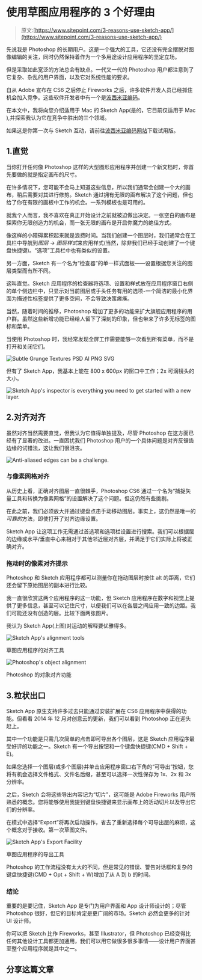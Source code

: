 # 使用草图应用程序的 3 个好理由

> 原文:[https://www.sitepoint.com/3-reasons-use-sketch-app/](https://www.sitepoint.com/3-reasons-use-sketch-app/)

先说我是 Photoshop 的长期用户。这是一个强大的工具，它还没有完全摆脱对图像编辑的关注，同时仍然保持着作为一个多用途设计应用程序的坚定立场。

但是采取如此宽泛的方法总会有缺点。一代又一代的 Photoshop 用户都注意到了它复杂、杂乱的用户界面，以及它对系统性能的要求。

自从 Adobe 宣布在 CS6 之后停止 Fireworks 之后，许多软件开发人员已经抓住机会加入竞争。这些软件开发者中有一个是[波西米亚编码](http://bohemiancoding.com/sketch/)。

在本文中，我将向您介绍适用于 Mac 的 Sketch App(是的，它目前仅适用于 Mac ),并探索我认为它在竞争中胜出的三个领域。

如果这是你第一次与 Sketch 互动，请前往[波西米亚编码网站](http://bohemiancoding.com/sketch/)下载试用版。

## 1.直觉

当你打开任何像 Photoshop 这样的大型图形应用程序并创建一个新文档时，你首先要做的就是指定画布的尺寸。

在许多情况下，您可能不会马上知道这些信息，所以我们通常会创建一个大的画布，稍后需要对其进行修剪。Sketch 通过拥有无限的画布解决了这个问题，但也给了你在有限的画板中工作的机会。一系列模板也是可用的。

就我个人而言，我不喜欢在真正开始设计之前就被迫做出决定。一张空白的画布是探索你无限创造力的机会，而一张无限的画布是开启你魔力的绝佳方式。

像这样的小障碍累积起来就是浪费时间。当我们创建一个图层时，我们通常会在工具栏中导航到*图层* → *图层样式*来应用样式(当然，除非我们已经手动创建了一个键盘快捷键)。“选项”工具栏中也有类似的设置。

另一方面，Sketch 有一个名为“检查器”的单一样式面板——设置根据您关注的图层类型而有所不同。

这叫直觉。Sketch 应用程序的检查器将选项、设置和样式放在应用程序窗口右侧的单个侧边栏中，只显示对当前图层或手头任务有用的选项-一个简洁的最小化界面为描述性标签提供了更多空间，不会导致决策瘫痪。

当然，随着时间的推移，Photoshop 增加了更多的功能来扩大旗舰应用程序的用户群。虽然这些新增功能已经给人留下了深刻的印象，但也带来了许多无标签的图标和菜单。

当使用 Photoshop 时，我经常发现全屏工作需要能够一次看到所有菜单，而不是打开和关闭它们。

![Subtle Grunge Textures PSD AI PNG SVG](../Images/872cbbd3b86196fb39384797e2836344.png)

但有了 Sketch App，我基本上能在 800 x 600px 的窗口中工作；2x 可滴镜头的大小。

![Sketch App's inspector is everything you need to get started with a new layer.](../Images/2d19a7c01f08d95388771ce7f557a1eb.png)

## 2.对齐对齐

虽然对齐当然需要直觉，但我认为它值得单独提及，尽管 Photoshop 在这方面已经有了显著的改进。一直困扰我们 Photoshop 用户的一个具体问题是对齐反锯齿边缘的试错法，这让我们很沮丧。

![Anti-aliased edges can be a challenge.](../Images/83001f9eaeacbf49022fc75f1447fb12.png)

### 与像素网格对齐

从历史上看，正确对齐图层一直很棘手，Photoshop CS6 通过一个名为“捕捉矢量工具和转换为像素网格”的设置解决了这个问题。但这仍然有些挑剔。

在此之前，我们必须放大并通过键盘点击手动移动图层。事实上，这仍然是唯一的*可靠的*方法，即使打开了对齐边缘设置。

Sketch App 让这项工作无需通过首选项和选项栏设置进行搜索。我们可以根据层的边缘或水平/垂直中心来相对于其他邻近层对齐层，并满足于它们实际上将被正确对齐。

### 拖动时的像素对齐提示

Photoshop 和 Sketch 应用程序都可以测量你在拖动图层时按住 alt 的距离，它们还会留下原始图层的副本进行比较。

我一直很欣赏这两个应用程序的这一功能，但 Sketch 应用程序在数字和视觉上提供了更多信息，甚至可以记住尺寸，以便我们可以在各层之间应用一致的边距。我们可能还没有创造的层。比较下面两张图片。

我认为 Sketch App(上图)对运动的解释要优雅得多。

![Sketch App's alignment tools](../Images/b4088f3182600ec36121c390f07ba8b8.png)

草图应用程序的对齐工具

![Photoshop's object alignment ](../Images/740f22ccd37e87237907c7fc8e741eb1.png)

Photoshop 的对象对齐功能

## 3.粒状出口

Sketch App 原生支持许多过去只能通过安装扩展在 CS6 应用程序中获得的功能。但看看 2014 年 12 月对创意云的更新，我们可以看到 Photoshop 正在迎头赶上。

其中一个功能是只需几次简单的点击即可导出各个图层，这是 Sketch 应用程序最受好评的功能之一。Sketch 有一个导出按钮和一个键盘快捷键(CMD + Shift + E)。

如果您选择一个图层(或多个图层)并单击应用程序窗口右下角的“可导出”按钮，您将有机会选择文件格式、文件名后缀，甚至可以选择一次性保存为 1x、2x 和 3x 分辨率。

之后，Sketch 会将这些导出内容记为“切片”，这可能是 Adobe Fireworks 用户所熟悉的概念。您将能够使用我提到键盘快捷键来显示画布上的活动切片以及导出它们的分辨率。

在模式中选择“Export”将再次启动操作，省去了重新选择每个可导出层的麻烦，这个概念对于接收。第一次草图文件。

![Sketch App's Export Facility](../Images/db8c0d421eeedda469b32cebe3f7bc75.png)

草图应用程序的导出工具

Photoshop 的工作流程没有太大的不同，但是常见的错误、警告对话框和复杂的键盘快捷键(CMD + Opt + Shift + W)增加了从 A 到 b 的时间。

### 结论

重要的是要记住，Sketch App 是专门为用户界面和 App 设计师设计的；尽管 Photoshop 很好，但它的目标肯定是更广阔的市场。Sketch 必然会更多的针对 UI 设计师。

你可以把 Sketch 比作 Fireworks，甚至 Illustrator，但 Photoshop 已经变得比任何其他设计工具都更加通用，我们可以用它做很多很多事情——设计用户界面甚至整个应用程序就是其中之一。

## 分享这篇文章